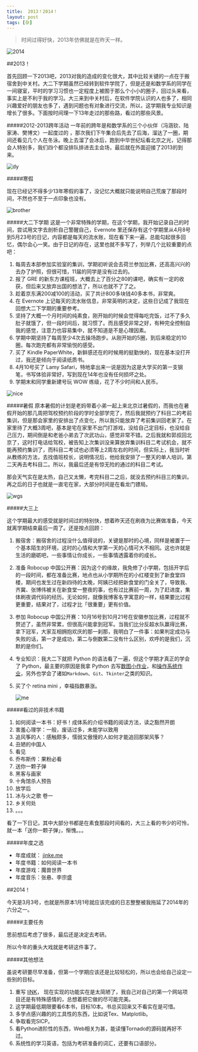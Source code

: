 ```yaml
---
title:  2013！2014！
layout: post
tags: [杂]
---
```


>时间过得好快，2013年仿佛就是在昨天一样。

![2014](http://pic.yupoo.com/yichenluan/DqCzuK7r/IucKr.png)


##2013！

首先回顾一下2013吧，2013对我的造成的变化很大，其中比较关键的一点在于搬宿舍到中关村。大二下学期虽然已经转到软件学院了，但是还是和数学系的同学在一间寝室，平时的学习习惯也一定程度上被囿于那么个小小的圈子，回过头来看，事实上是不利于我的学习。大三来到中关村后，在软件学院认识的人也多了，相同兴趣爱好的朋友也多了，遇到问题也有对象进行交流，所以，这学期我专业知识是增长了很多。下面按时间理一下13年走过的那些路，看过的那些风景。

#####2012-2013跨年活动
 一年前的跨年是和数学系的三个小伙伴（冯涵钦、陆家涛、樊博文）一起度过的 ，那次我们下午集合后先去了后海，溜达了一圈，期间还看见几个人在冬泳。晚上去溜了会冰后，跑到中华世纪坛看北京之光，记得那会人特别多，我们四个都没排队排进去主会场，最后就在外面迎接了2013的到来。
 
 ![dy](http://pic.yupoo.com/yichenluan/DqHifQbk/medish.jpg)
  
#####寒假

现在已经记不得多少13年寒假的事了，没记忆大概就只能说明自己荒废了那段时间，不然也不至于一点印象也没有。

![brother](http://pic.yupoo.com/yichenluan/DqHgciwM/medish.jpg)
	
#####大二下学期
这是一个非常特殊的学期，在这个学期，我开始记录自己的时间，尝试用文字去剖析自己警醒自己，Evernote 里还保存有这个学期里从4月8号到5月23号的日记，内容都是每天的流水账，现在看下来一遍，总能勾起很多回忆，偶尔会心一笑。由于日记的存在，这里也就不多写了，列举几个比较重要的点吧：

 1. 每周去本部参加实验室的集训，学期初听说会去荷兰参加比赛，还高高兴兴的去办了护照，但很可惜，11届的同学是没有过去的。
 2. 报了 GRE 的新东方课程班，大概去上了百分之80的课吧，确实有一定的收获，但后来又放弃出国的想法了，所以也就不了了之。
 3. 趁着京东满200减100的活动，买了共计800多块钱40多本书，非常爽。
 4. 在 Evernote 上记每天的流水账信息，非常英明的决定，这些日记成了我现在回想大二下学期的重要参考。
 5. 坚持了大概一个月时间的纯素食，刚开始的时候会觉得每吃完饭，过不了多久肚子就饿了，但一段时间后，就习惯了。而且感受非常之好，有种完全控制自我的感觉，注意力也容易集中，就不知道是不是心理因素。
 6. 学期中期坚持了每周至少4次去操场跑步。从刚开始的5圈，到后来稳定的10圈，每次跑完都有非常愉悦的感受。
 7. 买了 Kindle PaperWhite，新鲜感还在的时候用的挺勤快的，现在基本没打开过，我还是倾向于阅读纸质书。
 8. 4月10号买了 Lamy Safari，特地拿出来一说是因为这是大学买的第一支钢笔，书写体验非常好，写到现在14年也没有任何损坏之处。
 9. 学期末和同学重新建号玩 WOW 练级，花了不少时间和人民币。
 
 ![nice](http://pic.yupoo.com/yichenluan/DqHfPyMM/medish.jpg)

#####暑假
原本暑假的计划是老妈带着小弟一起上来北京过暑假的，而我也在暑假开始的那几周把驾校预约阶段的学时全部学完了，然后我就预约了科目二的考前集训，但是那会家里的安排出了点变化，所以我只能放弃了考前集训回老家了。在家里待了大概3周吧，基本是宅在家里不出门打游戏，没给自己定目标，也没给自己压力，期间倒是和老爸小弟去了次武功山，感觉非常不错。之后我就和郭叔回北京了，这时打电话给驾校，被告知上次集训没来算放弃集训科目二考试机会，就不能再预约集训了，而科目二考试也必须等上2周左右的时间，但实际上，我当时听从教练的方法，去找值班校长，说明情况后，他给我安排了一整天的单人培训，第二天再去考科目二。所以，我最后还是有惊无险的通过的科目二考试。

那会天气实在是太热，自己又太懒，考完科目二之后，就没去预约科目三的集训，再之后的日子也就是一直宅在家，大部分时间是在看龙门镖局。

![wgs](http://pic.yupoo.com/yichenluan/DqHhpGI1/R83wi.jpg)

#####大三上

这个学期最大的感受就是时间过的特别快，想着昨天还在刷夜为比赛做准备，今天就离学期结束最后一周了。还是按点回顾：

1. 搬宿舍：搬宿舍的过程没什么值得说的，关键是那时的心境，同样是被置于一个基本陌生的环境，这时的心情和大学第一天的心情可大不相同。这也许就是生活的磨砺吧，一些事情让你成长，一些事情透露着你的成长。
2. 准备 Robocup 中国公开赛：因为这个的缘故，我免修了小学期，包括开学后的一段时间，都在准备比赛，地点也从小学期所在的小红楼变到了新食堂四楼，期间也发生过在新四待的太晚，阿姨已经把新食堂的门全关了，导致我、齐冀、张博伟被关在新食堂一整夜的事，也有过比赛前一周，为了赶进度，集体刷夜调代码的经历。无论如何，就像我博客名字寓意的一样，结果要比过程更重要，结果对了，过程才比「很重要」更有价值。
3. 参加 Robocup 中国公开赛：10月16号到10月21号在安徽参加比赛，过程就不赘述了，虽然非常累，但很高兴能拿到冠军。当我们比分反超水队赢得比赛，拿下冠军，大家互相拥抱欢庆的那一刹那，我明白了一件事：如果判定成功与失败的话，第一才是成功，第二与倒数第二没有什么区别，欢呼的是我们，沉默的是你们。
	
4. 专业知识：我大二下就把 Python 的语法看了一遍，但这个学期才真正的学会了 Python，最主要的原因是我拿 Python 去写[数图小作业](https://github.com/yichenluan/ImageProcess)，和[操作系统作业](https://github.com/yichenluan/OSLab)，另外也学会了诸如`Markdown`、`Git`、`Tkinter`之类的知识。
5. 买了个 retina mini ，幸福指数暴涨。

	![me](http://pic.yupoo.com/yichenluan/DqCxYZWt/fYnYv.jpg)


#####看过的非技术书籍

1. 如何阅读一本书：好书！成体系的介绍书籍的阅读方法，读之豁然开朗
2. 害羞心理学：一般，废话过多，未能学以致用
3. 追风筝的人：感触颇多，懦弱又傲慢的人如何才能追回那架风筝？
4. 丑陋的中国人
5. 看见
6. 乔布斯传：果粉必看
7. 送你一颗子弹
8. 黑客与画家
8. 十角馆杀人预告
10. 放学后
11. 冰与火之歌 卷一
12. 乡关何处
13. 。。。

看了一下日记，其中大部分书都是在素食那段时间看的，大三上看的书少的可怜，就一本「送你一颗子弹」，惭愧。。。

#####年度之选

- 年度成就： [jinke.me](http://jinke.me)
- 年度书籍：如何阅读一本书
- 年度游戏：魔兽世界
- 年度音乐：张悬、李宗盛


##2014！

今天是3月3号，也就是所原本1月1号就应该完成的日志整整被我拖延了2014年的六分之一。

#####主要任务

思前想后考虑了很多，最后还是决定去考研。

所以今年的重头大戏就是考研这件事了。

#####其他想法

虽说考研要尽早准备，但第一个学期应该还是比较轻松的，所以也会给自己设定一些别的目标。

1. 重写 [liNK](http://link.jinke.me)， 现在实现的功能实在是太简陋了，我自己对自己的第一个网站项目还是有特殊感情的，总想着把它做的尽可能完美。
2. 这学期最低期限要看6本书，目标10本。书总买回来又不看实在是可惜。
3. 多学点感兴趣的的工具性的东西，比如说Tex、Matplotlib。
4. 争取看完SICP。
5. 看Python进阶性的东西，Web相关为甚，能读懂Tornado的源码就再好不过。
6. 系统性的学习英语，包括为考研准备的词汇，还要有口语部分。



